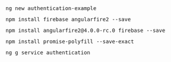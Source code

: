 <pre>ng new authentication-example</pre>
<pre>npm install firebase angularfire2 --save</pre>
<pre>npm install angularfire2@4.0.0-rc.0 firebase --save</pre>
<pre>npm install promise-polyfill --save-exact</pre>
<pre>ng g service authentication</pre>
<pre></pre>
<pre></pre>
<pre></pre>
